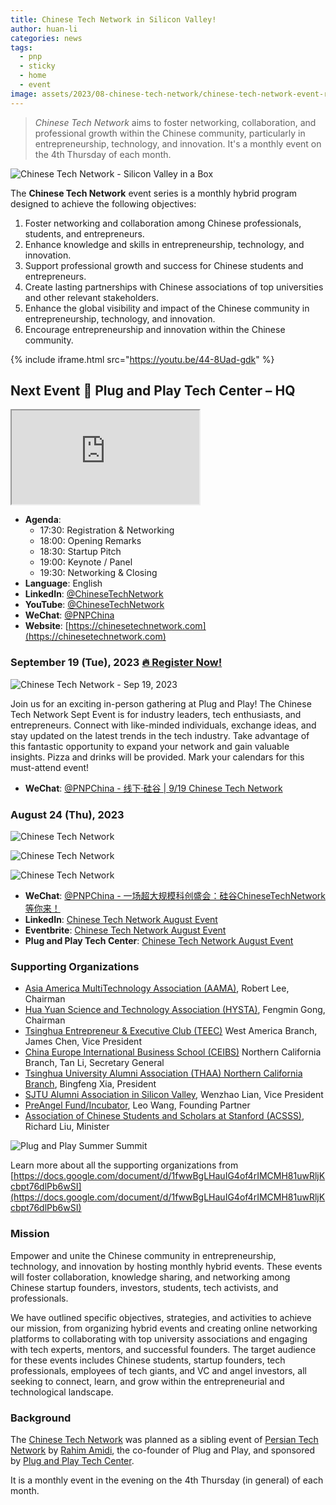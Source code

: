 ```yaml
---
title: Chinese Tech Network in Silicon Valley!
author: huan-li
categories: news
tags:
  - pnp
  - sticky
  - home
  - event
image: assets/2023/08-chinese-tech-network/chinese-tech-network-event-room.webp
---
```


> _Chinese Tech Network_ aims to foster networking, collaboration, and professional growth within the Chinese community, particularly in entrepreneurship, technology, and innovation. It's a monthly event on the 4th Thursday of each month.

![Chinese Tech Network - Silicon Valley in a Box](/assets/2023/08-chinese-tech-network/silicon-valley-pnp.webp)

The **Chinese Tech Network** event series is a monthly hybrid program designed to achieve the following objectives:

1. Foster networking and collaboration among Chinese professionals, students, and entrepreneurs.
1. Enhance knowledge and skills in entrepreneurship, technology, and innovation.
1. Support professional growth and success for Chinese students and entrepreneurs.
1. Create lasting partnerships with Chinese associations of top universities and other relevant stakeholders.
1. Enhance the global visibility and impact of the Chinese community in entrepreneurship, technology, and innovation.
1. Encourage entrepreneurship and innovation within the Chinese community.

{% include iframe.html src="https://youtu.be/44-8Uad-gdk" %}

## Next Event 📍 Plug and Play Tech Center – HQ  

<iframe loading="lazy"
  src="https://maps.google.com/maps?q=PreAngel%2c%20440%20N%20Wolfe%20Rd%2C%20Sunnyvale%2C%20CA%2094085%2C%20United%20States&#038;t=m&#038;z=14&#038;output=embed&#038;iwloc=near"
  title="Chinese Tech Network, 440 N Wolfe Rd, Sunnyvale, CA 94085, United States"
></iframe>

- **Agenda**:
  - 17:30: Registration & Networking
  - 18:00: Opening Remarks
  - 18:30: Startup Pitch
  - 19:00: Keynote / Panel
  - 19:30: Networking & Closing
- **Language**: English
- **LinkedIn**: [@ChineseTechNetwork](https://www.linkedin.com/company/chinese-tech-network)
- **YouTube**: [@ChineseTechNetwork](https://www.youtube.com/@ChineseTechNetwork-kq7mx)
- **WeChat**: [@PNPChina](https://mp.weixin.qq.com/s/99JKAPQvUz_uGM28FqvSJw)
- **Website**: [https://chinesetechnetwork.com](https://chinesetechnetwork.com)

### September 19 (Tue), 2023 [🔥 Register Now!](https://www.eventbrite.com/e/chinese-tech-network-sept-event-tickets-718125020267?aff=PreAngel)

![Chinese Tech Network - Sep 19, 2023](/assets/2023/08-chinese-tech-network/chinese-tech-network-sep-19-poster.webp)

Join us for an exciting in-person gathering at Plug and Play! The Chinese Tech Network Sept Event is for industry leaders, tech enthusiasts, and entrepreneurs. Connect with like-minded individuals, exchange ideas, and stay updated on the latest trends in the tech industry. Take advantage of this fantastic opportunity to expand your network and gain valuable insights. Pizza and drinks will be provided. Mark your calendars for this must-attend event!

- **WeChat**: [@PNPChina - 线下·硅谷 | 9/19 Chinese Tech Network](https://mp.weixin.qq.com/s/uIf3-d-tZdYqOArRSgXjOA)

### August 24 (Thu), 2023

![Chinese Tech Network](/assets/2023/08-chinese-tech-network/chinese-tech-network-crowd.webp)

![Chinese Tech Network](/assets/2023/08-chinese-tech-network/chinese-tech-network-preangel-leo.webp)

![Chinese Tech Network](/assets/2023/08-chinese-tech-network/chinese-tech-network-aug-24-poster.webp)

- **WeChat**: [@PNPChina - 一场超大规模科创盛会：硅谷ChineseTechNetwork等你来！](https://mp.weixin.qq.com/s/99JKAPQvUz_uGM28FqvSJw)
- **LinkedIn**: [Chinese Tech Network August Event](https://www.linkedin.com/events/chinesetechnetworkaugustevent7092632927850676224/comments/)
- **Eventbrite**: [Chinese Tech Network August Event](https://www.eventbrite.com/e/chinese-tech-network-august-event-tickets-691226716717)
- **Plug and Play Tech Center**: [Chinese Tech Network August Event](https://www.plugandplaytechcenter.com/events/chinese-tech-network/)

### Supporting Organizations

- [Asia America MultiTechnology Association (AAMA)](https://www.aamasv.com/), Robert Lee, Chairman
- [Hua Yuan Science and Technology Association (HYSTA)](https://www.hysta.com/), Fengmin Gong, Chairman
- [Tsinghua Entrepreneur & Executive Club (TEEC)](http://teec.org.cn/) West America Branch, James Chen, Vice President
- [China Europe International Business School (CEIBS)](https://www.ceibs.edu/alumni) Northern California Branch, Tan Li, Secretary General
- [Tsinghua University Alumni Association (THAA) Northern California Branch](https://www.tsinghua-nc.org/), Bingfeng Xia, President
- [SJTU Alumni Association in Silicon Valley](https://sjtu-sv.org/), Wenzhao Lian, Vice President
- [PreAngel Fund/Incubator](https://www.pre-angel.com/), Leo Wang, Founding Partner
- [Association of Chinese Students and Scholars at Stanford (ACSSS)](http://web.stanford.edu/group/acsss/cgi-bin/entry/), Richard Liu, Minister

![Plug and Play Summer Summit](/assets/2023/08-chinese-tech-network/chinese-tech-network-group-photo.webp)

Learn more about all the supporting organizations from [https://docs.google.com/document/d/1fwwBgLHauIG4of4rIMCMH81uwRljKcbpt76dlPb6wSI](https://docs.google.com/document/d/1fwwBgLHauIG4of4rIMCMH81uwRljKcbpt76dlPb6wSI)

### Mission

Empower and unite the Chinese community in entrepreneurship, technology, and innovation by hosting monthly hybrid events. These events will foster collaboration, knowledge sharing, and networking among Chinese startup founders, investors, students, tech activists, and professionals.

We have outlined specific objectives, strategies, and activities to achieve our mission, from organizing hybrid events and creating online networking platforms to collaborating with top university associations and engaging with tech experts, mentors, and successful founders. The target audience for these events includes Chinese students, startup founders, tech professionals, employees of tech giants, and VC and angel investors, all seeking to connect, learn, and grow within the entrepreneurial and technological landscape.

### Background

The [Chinese Tech Network](https://chinesetechnetwork.com) was planned as a sibling event of [Persian Tech Network](https://persiantechnetwork.com/) by [Rahim Amidi](https://pre-angel.com/peoples/rahim-amidi/), the co-founder of Plug and Play, and sponsored by [Plug and Play Tech Center](https://pnptc.com).

It is a monthly event in the evening on the 4th Thursday (in general) of each month.
